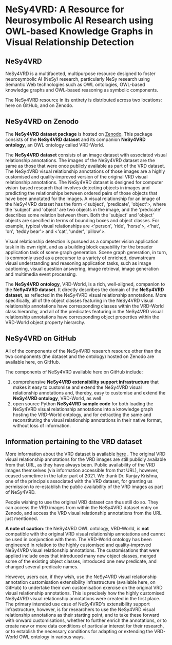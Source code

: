 # NeSy4VRD: A Resource for Neurosymbolic AI Research using OWL-based Knowledge Graphs in Visual Relationship Detection


## NeSy4VRD

NeSy4VRD is a multifaceted, multipurpose resource designed to foster neurosymbolic AI (NeSy) research, particularly NeSy research using Semantic Web technologies such as OWL ontologies, OWL-based knowledge graphs and OWL-based reasoning as symbolic components.

The NeSy4VRD resource in its entirety is distributed across two locations: here on GitHub, and on Zenodo.

## NeSy4VRD on Zenodo

The **NeSy4VRD dataset package** is hosted on [Zenodo](https://doi.org/10.5281/zenodo.7916355). This package consists of the **NeSy4VRD dataset** and its companion **NeSy4VRD ontology**, an OWL ontology called VRD-World.

The **NeSy4VRD dataset** consists of an image dataset with associated visual relationship annotations. The images of the NeSy4VRD dataset are the same as those that were once publicly available as part of the VRD dataset. The NeSy4VRD visual relationship annotations of those images are a highly customised and quality-improved version of the original VRD visual relationship annotations.  The NeSy4VRD dataset is designed for computer vision-based research that involves detecting objects in images and predicting the relationships between ordered pairs of those objects that have been annotated for the images.  A visual relationship for an image of the NeSy4VRD dataset has the form <'subject', 'predicate', 'object'>, where the 'subject' and 'object' are two objects in the image, and the 'predicate' describes some relation between them.  Both the 'subject' and 'object' objects are specified in terms of bounding boxes and object classes.  For example, typical visual relationships are <'person', 'ride', 'horse'>, <'hat', 'on', 'teddy bear'> and <'cat', 'under', 'pillow'>.

Visual relationship detection is pursued as a computer vision application task in its own right, and as a building block capability for the broader application task of scene graph generation.  Scene graph generation, in turn, is commonly used as a precursor to a variety of enriched, downstream visual understanding and reasoning application tasks, such as image captioning, visual question answering, image retrieval, image generation and multimedia event processing.

The **NeSy4VRD ontology**, VRD-World, is a rich, well-aligned, companion to the **NeSy4VRD dataset**. It directly describes the domain of the **NeSy4VRD dataset**, as reflected in the NeSy4VRD visual relationship annotations.  More specifically, all of the object classes featuring in the NeSy4VRD visual relationship annotations have corresponding classes within the VRD-World class hierarchy, and all of the predicates featuring in the NeSy4VRD visual relationship annotations have corresponding object properties within the VRD-World object property hierarchy.

## NeSy4VRD on GitHub

All of the components of the NeSy4VRD research resource other than the two components (the dataset and the ontology) hosted on Zenodo are available here, on GitHub.

The components of NeSy4VRD available here on GitHub include:
1. comprehensive **NeSy4VRD extensibility support infrastructure** that makes it easy to customise and extend the NeSy4VRD visual relationship annotations and, thereby, easy to customise and extend the **NeSy4VRD ontology**, VRD-World, as well
2. open source Python **NeSy4VRD sample code** for both loading the NeSy4VRD visual relationship annotations into a knowledge graph hosting the VRD-World ontology, and for extracting the same and reconstituting the visual relationship annotations in their native format, without loss of information.


## Information pertaining to the VRD dataset

More information about the VRD dataset is available [here](https://cs.stanford.edu/people/ranjaykrishna/vrd/) . The original VRD visual relationship annotations for the VRD images are still publicly available from that URL, as they have always been.  Public availability of the VRD images themselves (via information accessible from that URL), however, ceased sometime in the latter part of 2021.  We thank Dr. Ranjay Krishna, one of the principals associated with the VRD dataset, for granting us permission to re-establish the public availability of the VRD images as part of NeSy4VRD.

People wishing to use the original VRD dataset can thus still do so. They can access the VRD images from within the NeSy4VRD dataset entry on Zenodo, and access the VRD visual relationship annotations from the URL just mentioned.

**A note of caution**: the NeSy4VRD OWL ontology, VRD-World, is **not** compatible with the original VRD visual relationship annotations and cannot be used in conjunction with them.  The VRD-World ontology has been engineered in relation to the highly customised and quality-improved NeSy4VRD visual relationship annotations. The customisations that were applied include ones that introduced many new object classes, merged some of the existing object classes, introduced one new predicate, and changed several predicate names.

However, users can, if they wish, use the NeSy4VRD visual relationship annotation customisation extensibility infrastructure (available here, on GitHub) to undertake their own customisation exercise on the original VRD visual relationship annotations. This is precisely how the highly customised NeSy4VRD visual relationship annotations were created in the first place. The primary intended use case of NeSy4VRD's extensibility support infrastructure, however, is for researchers to use the NeSy4VRD visual relationship annotations as their starting point, and to take these forward with onward customisations, whether to further enrich the annotations, or to create new or more data conditions of particular interest for their research, or to establish the necessary conditions for adapting or extending the VRD-World OWL ontology in various ways.



